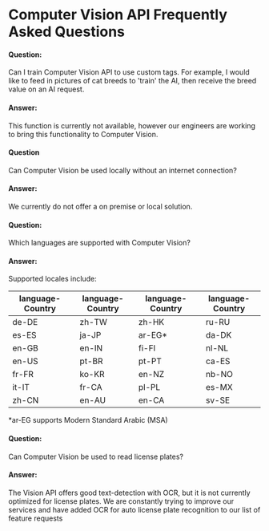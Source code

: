 <!-- 
NavPath: Computer Vision API
LinkLabel: Frequently Asked Questions
Url: Computer-Vision-API/FAQ
Weight: 50
-->

# Computer Vision API Frequently Asked Questions

#### Question: 
Can I train Computer Vision API to use custom tags.  For example, I would like to feed in pictures of cat breeds to 'train' the AI, then receive the breed value on an AI request.
#### Answer:
This function is currently not available, however our engineers are working to bring this functionality to Computer Vision.


#### Question
Can Computer Vision be used locally without an internet connection?
#### Answer:
We currently do not offer a on premise or local solution.


#### Question: 
Which languages are supported with Computer Vision?
#### Answer:
Supported locales include:

language-Country |language-Country | language-Country |language-Country 
---------|----------|--------|------------------
de-DE    |   zh-TW  | zh-HK  |    ru-RU 
es-ES    |   ja-JP  | ar-EG* |    da-DK 
en-GB    |   en-IN  | fi-FI  |    nl-NL 
en-US    |   pt-BR  | pt-PT  |    ca-ES
fr-FR    |   ko-KR  | en-NZ  |    nb-NO
it-IT    |   fr-CA  | pl-PL  |    es-MX
zh-CN    |   en-AU  | en-CA  |    sv-SE  

*ar-EG supports Modern Standard Arabic (MSA)


#### Question:
Can Computer Vision be used to read license plates?
#### Answer:
The Vision API offers good text-detection with OCR, but it is not currently optimized for license plates. We are constantly trying to improve our services and have added OCR for auto license plate recognition to our list of feature requests

